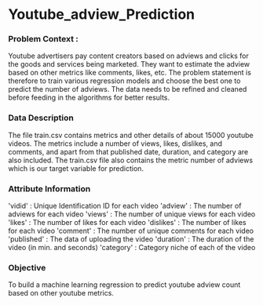 # Youtube_adview_Prediction

### Problem Context :
Youtube advertisers pay content creators based on adviews and clicks for the goods and services being marketed. They want to estimate the adview based on other metrics like comments, likes, etc. The problem statement is therefore to train various regression models and choose the best one to predict the number of adviews. The data needs to be refined and cleaned before feeding in the algorithms for better results.

### Data Description
The file train.csv contains metrics and other details of about 15000 youtube videos. The metrics include a number of views, likes, dislikes, and comments, and apart from that published date, duration, and category are also included. The train.csv file also contains the metric number of adviews which is our target variable for prediction.

### Attribute Information
'vidid' : Unique Identification ID for each video
'adview' : The number of adviews for each video
'views' : The number of unique views for each video
'likes' : The number of likes for each video
'dislikes' : The number of likes for each video
'comment' : The number of unique comments for each video
'published' : The data of uploading the video
'duration' : The duration of the video (in min. and seconds)
'category' : Category niche of each of the video

### Objective
To build a machine learning regression to predict youtube adview count based
on other youtube metrics.
